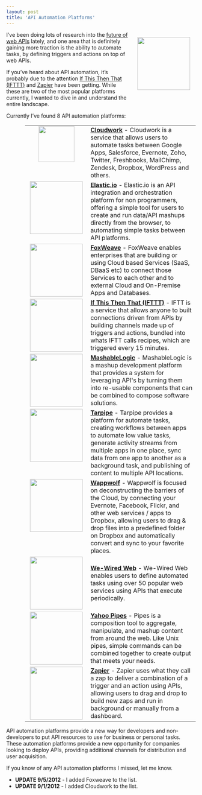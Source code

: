 ```yaml
---
layout: post
title: 'API Automation Platforms'
---
```

<p><img style="padding: 15px;" src="http://kinlane-productions.s3.amazonaws.com/api-evangelist/automation-gears.jpeg" alt="" width="140" align="right" /></p>
<p>I&rsquo;ve been doing lots of research into the <a title="future of web APIs" href="/2012/07/27/what-is-the-future-of-web-apis/">future of web APIs</a> lately, and one area that is definitely gaining more traction is the ability to automate tasks, by defining triggers and actions on top of web APIs.</p>
<p>If you&rsquo;ve heard about API automation, it&rsquo;s probably due to the attention <a title="If This Then That" href="http://ifttt.com/">If This Then That (IFTTT)</a> and <a title="Zapier" href="https://zapier.com/">Zapier</a> have been getting.  While these are two of the most popular platforms currently, I wanted to dive in and understand the entire landscape.</p>
<p>Currently I&rsquo;ve found 8 API automation platforms:</p>
<table style="padding-left: 50px;" cellspacing="5" cellpadding="5" width="90%">
<tbody>
<tr>
<td width="150" align="center" valign="top"><a title="Cloudwork" href="http://www.cloudwork.com/" target="_blank"> <img src="https://s3.amazonaws.com/kinlane-productions/api-evangelist/cloudworks/cloudwork.jpeg" alt="" width="95" /> </a></td>
<td><strong><a title="Cloudwork" href="http://www.cloudwork.com/" target="_blank">Cloudwork</a></strong> - Cloudwork is a service that allows users to automate tasks between Google Apps, Salesforce, Evernote, Zoho, Twitter, Freshbooks, MailChimp, Zendesk, Dropbox, WordPress and others.</td>
</tr>
<tr>
<td width="150" align="center" valign="top"><a title="Elastic.io" href="http://elastic.io" target="_blank"> <img src="http://kinlane-productions.s3.amazonaws.com/api-evangelist/elasticio/ElasticIO-Logo.png" alt="" width="140" /> </a></td>
<td><strong><a title="Elastic.io" href="http://elastic.io" target="_blank">Elastic.io</a></strong> - Elastic.io is an API integration and orchestration platform for non programmers, offering a simple tool for users to create and run data/API mashups directly from the browser, to automating simple tasks between API platforms.</td>
</tr>
<tr>
<td width="150" align="center" valign="top"><a title="FoxWeave" href="http://www.foxweave.com/" target="_blank"> <img src="https://s3.amazonaws.com/kinlane-productions/api-evangelist/foxweave/foxweave-logo.png" alt="" width="140" /> </a></td>
<td><strong><a title="FoxWeave" href="http://www.foxweave.com/" target="_blank">FoxWeave</a></strong> - FoxWeave enables enterprises that are building or using Cloud based Services (SaaS, DBaaS etc) to connect those Services to each other and to external Cloud and On-Premise Apps and Databases.</td>
</tr>
<tr>
<td width="150" align="center" valign="top"><a title="If This Then That" href="http://www.iftt.com/" target="_blank"> <img src="http://kinlane-productions.s3.amazonaws.com/api-evangelist/ifthisthenthat/IFTTT-logo.jpeg" alt="" width="140" /> </a></td>
<td><strong><a title="If This Then That" href="http://www.iftt.com/" target="_blank">If This Then That (IFTTT)</a></strong> - IFTT is a service that allows anyone to built connections driven from APIs by building channels made up of triggers and actions, bundled into whats IFTT calls recipes, which are triggered every 15 minutes.</td>
</tr>
<tr>
<td width="150" align="center" valign="top"><a title="MashableLogic" href="http://www.mashablelogic.com/" target="_blank"> <img src="http://kinlane-productions.s3.amazonaws.com/api-evangelist/mashablelogic/mashablelogic-logo.jpeg" alt="" width="140" /> </a></td>
<td><strong><a title="MashableLogic" href="http://www.mashablelogic.com/" target="_blank">MashableLogic</a></strong> - MashableLogic is a mashup development platform that provides a system for leveraging API's by turning  them into re-usable components that can be combined to compose software solutions.</td>
</tr>
<tr>
<td width="150" align="center" valign="top"><a title="Tarpipe" href="http://tarpipe.com/" target="_blank"> <img src="http://kinlane-productions.s3.amazonaws.com/api-evangelist/tarpipe/tarpipe-logo.png" alt="" width="140" /> </a></td>
<td><strong><a title="Tarpipe" href="http://tarpipe.com/" target="_blank">Tarpipe</a></strong> - Tarpipe provides a platform for automate tasks, creating workflows between apps to automate low value tasks, generate activity streams from multiple apps in one place, sync data from one app to another as a background task, and publishing of content to multiple API locations.</td>
</tr>
<tr>
<td width="150" align="center" valign="top"><a title="Wappwolf" href="http://wappwolf.com/dropboxautomator/" target="_blank"> <img src="http://kinlane-productions.s3.amazonaws.com/api-evangelist/wappwolf/wappwolf-logo.png" alt="" width="140" /> </a></td>
<td><strong><a title="Wappwolf" href="http://wappwolf.com/dropboxautomator/" target="_blank">Wappwolf</a></strong> - Wappwolf is focused on deconstructing the barriers of the Cloud, by connecting your Evernote, Facebook, Flickr, and other web services / apps to Dropbox, allowing users to drag &amp; drop files into a predefined folder on Dropbox and automatically convert and sync to your favorite places.</td>
</tr>
<tr>
<td width="150" align="center" valign="top"><a title="We-Wired Web" href="http://www.wewiredweb.com/" target="_blank"> <img src="http://kinlane-productions.s3.amazonaws.com/api-evangelist/we-wired-web/We-Wired-Web-Logo.png" alt="" width="140" /> </a></td>
<td><strong><a title="We-Wired Web" href="http://www.wewiredweb.com/" target="_blank">We-Wired Web</a></strong> - We-Wired Web enables users to define automated tasks using over 50 popular web services using APIs that execute periodically.</td>
</tr>
<tr>
<td width="150" align="center" valign="top"><a title="Yahoo Pipes" href="http://pipes.yahoo.com/pipes/" target="_blank"> <img src="http://kinlane-productions.s3.amazonaws.com/api-evangelist/yahoo-pipes/yahoo-pipes-logo.jpeg" alt="" width="140" /> </a></td>
<td><strong><a title="Yahoo Pipes" href="http://pipes.yahoo.com/pipes/" target="_blank">Yahoo Pipes</a></strong> - Pipes is a composition tool to aggregate, manipulate, and mashup content from around the web. Like Unix pipes, simple commands can be combined together to create output that meets your needs.</td>
</tr>
<tr>
<td width="150" align="center" valign="top"><a title="Zapier" href="https://zapier.com/" target="_blank"> <img src="http://kinlane-productions.s3.amazonaws.com/api-evangelist/zapier/zapier-logo.jpeg" alt="" width="140" /> </a></td>
<td><strong><a title="Zapier" href="https://zapier.com/" target="_blank">Zapier</a></strong> - Zapier uses what they call a zap to deliver a combination of a trigger and an action using APIs, allowing users to drag and drop to build new zaps and run in background or manually from a dashboard.</td>
</tr>
</tbody>
</table>
<p>API automation platforms provide a new way for developers and non-developers to put API resources to use for business or personal tasks.  These automation platforms provide a new opportunity for companies looking to deploy APIs, providing additional channels for distribution and user acquisition.</p>
<p>If you know of any API automation platforms I missed, let me know.</p>
<ul>
<li><strong>UPDATE 9/5/2012</strong>&nbsp;- I added Foxweave to the list.</li>
<li><strong>UPDATE 9/1/2012</strong> - I added Cloudwork to the list.</li>
</ul>